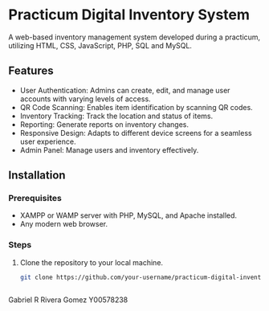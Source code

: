 # Practicum Digital Inventory System

A web-based inventory management system developed during a practicum, utilizing HTML, CSS, JavaScript, PHP, SQL and MySQL.

## Features

- User Authentication: Admins can create, edit, and manage user accounts with varying levels of access.
- QR Code Scanning: Enables item identification by scanning QR codes.
- Inventory Tracking: Track the location and status of items.
- Reporting: Generate reports on inventory changes.
- Responsive Design: Adapts to different device screens for a seamless user experience.
- Admin Panel: Manage users and inventory effectively.

## Installation

### Prerequisites

- XAMPP or WAMP server with PHP, MySQL, and Apache installed.
- Any modern web browser.

### Steps

1. Clone the repository to your local machine.
   ```bash
   git clone https://github.com/your-username/practicum-digital-inventory.git



Gabriel R Rivera Gomez Y00578238



